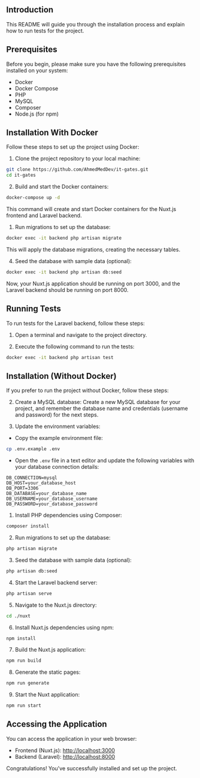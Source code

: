 ## Introduction

This README will guide you through the installation process and explain how to run tests for the project.

## Prerequisites

Before you begin, please make sure you have the following prerequisites installed on your system:

- Docker
- Docker Compose
- PHP
- MySQL
- Composer
- Node.js (for npm)

## Installation With Docker

Follow these steps to set up the project using Docker:

1. Clone the project repository to your local machine:

```bash
git clone https://github.com/AhmedMedDev/it-gates.git
cd it-gates
```

2. Build and start the Docker containers:

```bash
docker-compose up -d
```

This command will create and start Docker containers for the Nuxt.js frontend and Laravel backend.

1. Run migrations to set up the database:

```bash
docker exec -it backend php artisan migrate
```

This will apply the database migrations, creating the necessary tables.

4. Seed the database with sample data (optional):

```bash
docker exec -it backend php artisan db:seed
```
Now, your Nuxt.js application should be running on port 3000, and the Laravel backend should be running on port 8000.

## Running Tests

To run tests for the Laravel backend, follow these steps:

1. Open a terminal and navigate to the project directory.

2. Execute the following command to run the tests:

```bash
docker exec -it backend php artisan test
```

## Installation (Without Docker)

If you prefer to run the project without Docker, follow these steps:


2. Create a MySQL database: 
Create a new MySQL database for your project, and remember the database name and credentials (username and password) for the next steps.

3. Update the environment variables:
- Copy the example environment file:
```bash
cp .env.example .env
```

- Open the `.env` file in a text editor and update the following variables with your database connection details:
 ```
 DB_CONNECTION=mysql
 DB_HOST=your_database_host
 DB_PORT=3306
 DB_DATABASE=your_database_name
 DB_USERNAME=your_database_username
 DB_PASSWORD=your_database_password
 ```

1. Install PHP dependencies using Composer:
```bash
composer install
```
2. Run migrations to set up the database:
```bash
php artisan migrate
```

3. Seed the database with sample data (optional):
```bash
php artisan db:seed
```

4. Start the Laravel backend server:
```bash
php artisan serve
```

5. Navigate to the Nuxt.js directory:
```bash
cd ./nuxt
```

6. Install Nuxt.js dependencies using npm:
```bash
npm install
```

7.  Build the Nuxt.js application:
```bash
npm run build
```

8.  Generate the static pages:
```bash
npm run generate
```

9. Start the Nuxt application:
```bash
npm run start
```

## Accessing the Application

You can access the application in your web browser:

- Frontend (Nuxt.js): [http://localhost:3000](http://localhost:3000)
- Backend (Laravel): [http://localhost:8000](http://localhost:8000)

Congratulations! You've successfully installed and set up the project.